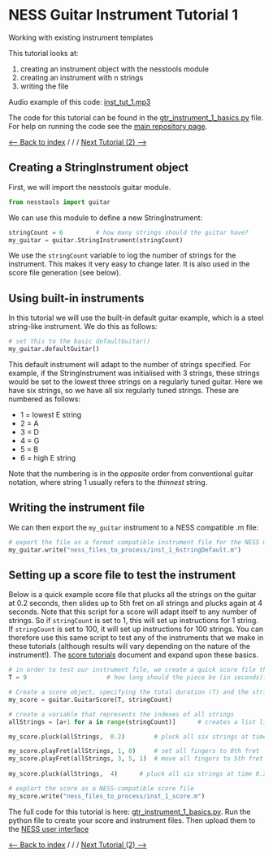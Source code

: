 # NESS Guitar Instrument Tutorial 1
Working with existing instrument templates


This tutorial looks at:

1. creating an instrument object with the nesstools module
2. creating an instrument with n strings
3. writing the file

Audio example of this code: [inst_tut_1.mp3](http://tommudd.co.uk/ness/audio/gtr_tutorials/inst_tut_1.mp3)

The code for this tutorial can be found in the [gtr_instrument_1_basics.py](https://github.com/tommmmudd/ness-tools/gtr_instrument_1_basics.py) file. For help on running the code see the [main repository page](https://tommmmudd.github.io/ness-tools/).

[<-- Back to index](https://tommmmudd.github.io/ness-tools/) / / / [Next Tutorial (2) -->](https://tommmmudd.github.io/ness-tools/tutorials/instrument_tutorial2)

## Creating a StringInstrument object
First, we will import the nesstools guitar module.
```python
from nesstools import guitar
```
We can use this module to define a new StringInstrument:
```python
stringCount = 6         # how many strings should the guitar have?
my_guitar = guitar.StringInstrument(stringCount)
```
We use the `stringCount` variable to log the number of strings for the instrument. This makes it very easy to change later. It is also used in the score file generation (see below).

## Using built-in instruments
In this tutorial we will use the built-in default guitar example, which is a steel string-like instrument. We do this as follows:

```python
# set this to the basic defaultGuitar()
my_guitar.defaultGuitar()
```
This default instrument will adapt to the number of strings specified. For example, if the StringInstrument was initialised with 3 strings, these strings would be set to the lowest three strings on a regularly tuned guitar. Here we have six strings, so we have all six regularly tuned strings. These are numbered as follows:

- 1 = lowest E string
- 2 = A
- 3 = D
- 4 = G
- 5 = B
- 6 = high E string

Note that the numbering is in the *opposite* order from conventional guitar notation, where string 1 usually refers to the *thinnest* string.

## Writing the instrument file
We can then export the `my_guitar` instrument to a NESS compatible .m file:

```python
# export the file as a format compatible instrument file for the NESS model
my_guitar.write("ness_files_to_process/inst_1_6stringDefault.m")
```

## Setting up a score file to test the instrument
Below is a quick example score file that plucks all the strings on the guitar at 0.2 seconds, then slides up to 5th fret on all strings and plucks again at 4 seconds. Note that this script for a score will adapt itself to any number of strings. So if `stringCount` is set to 1, this will set up instructions for 1 string. If `stringCount` is set to 100, it will set up instructions for 100 strings. You can therefore use this same script to test any of the instruments that we make in these tutorials (although results will vary depending on the nature of the instrument!).
The [score tutorials](https://tommmmudd.github.io/ness-tools/)  document and expand upon these basics.

```python
# in order to test our instrument file, we create a quick score file that will play all the strings from 1 to [stringCount]
T = 9                      # how long should the piece be (in seconds)?

# Create a score object, specifying the total duration (T) and the string count (stringCount)
my_score = guitar.GuitarScore(T, stringCount)       

# create a variable that represents the indexes of all strings
allStrings = [a+1 for a in range(stringCount)]		# creates a list like [1, 2, 3, 4, 5, 6] - a value for each string

my_score.pluck(allStrings, 	0.2)		# pluck all six strings at time 0.2 at fret 0

my_score.playFret(allStrings, 1, 0)		# set all fingers to 0th fret
my_score.playFret(allStrings, 3, 5, 1)	# move all fingers to 5th fret
		
my_score.pluck(allStrings, 	4)		# pluck all six strings at time 0.2 at fret 0

# explort the score as a NESS-compatible score file
my_score.write("ness_files_to_process/inst_1_score.m")
```

The full code for this tutorial is here: [gtr_instrument_1_basics.py](https://github.com/tommmmudd/ness-tools/gtr_instrument_1_basics.py).
Run the python file to create your score and instrument files. Then upload them to the [NESS user interface](https://ness-frontend.eca.ed.ac.uk/)

[<-- Back to index](https://tommmmudd.github.io/ness-tools/) / / / [Next Tutorial (2) -->](https://tommmmudd.github.io/ness-tools/tutorials/instrument_tutorial2)
